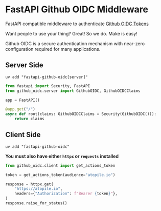 # FastAPI Github OIDC Middleware

FastAPI compatible middleware to authenticate [Github OIDC Tokens](https://docs.github.com/en/actions/security-for-github-actions/security-hardening-your-deployments/about-security-hardening-with-openid-connect)

Want people to use your thing? Great! So we do. Make is easy!

Github OIDC is a secure authentication mechanism with near-zero configuration required for many applications.


## Server Side

`uv add "fastapi-github-oidc[server]"`

```python
from fastapi import Security, FastAPI
from github_oidc.server import GithubOIDC, GithubOIDCClaims

app = FastAPI()

@app.get("/")
async def root(claims: GithubOIDCClaims = Security(GithubOIDC())):
    return claims
```

## Client Side

`uv add "fastapi-github-oidc"`

**You must also have either `httpx` or `requests` installed**

```python
from github_oidc.client import get_actions_token

token = get_actions_token(audience="atopile.io")

response = httpx.get(
    "https://atopile.io",
    headers={"Authorization": f"Bearer {token}"},
)
response.raise_for_status()
```
